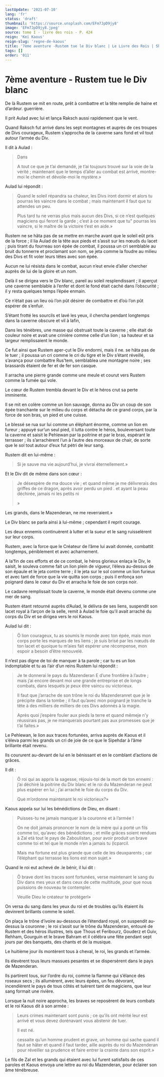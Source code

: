 ```yaml
---
lastUpdate: '2021-07-10'
lang: 'fr'
status: 'draft'
thumbnail: 'https://source.unsplash.com/EFm7JpD9jy8'
image: 'EFm7JpD9jy8.jpeg'
source: tome I - livre des rois - P. 424
reign: 'Keï Kaous'
reign-slug: 'regne-de-kaous'
title: '7ème aventure -Rustem tue le Div blanc | Le Livre des Rois | Shâhnâmeh'
tags: []
order: '011'
---
```


<!-- LTeX: language=fr -->

# 7ème aventure - Rustem tue le Div blanc

De là Rustem se mit en route, prêt à combattre et la tête remplie de haine et d’ardeur. guerrière.

Il prit Aulad avec lui et lança Raksch aussi rapidement que le vent.

Quand Raksch fut arrivé dans les sept montagnes et auprès de ces troupes de Divs courageux, Rustem s’approcha de la caverne sans fond et vil tout autour l’armée du Div.

Il dit à Aulad :

> Dans 
>
> A tout ce que je t’ai demandé, je t’ai toujours trouvé sur la voie de la vérité ; maintenant que le temps d’aller au combat est arrivé, montre-moi le chemin et dévoile-moi le mystère.»

Aulad lui répondit :

> Quand le soleil répandra sa chaleur, les Divs iront dormir et alors tu pourras les vaincre dans le combat ; mais maintenant il faut que tu attendes un peu.
>
> Plus tard tu ne verras plus mais aucun des Divs, si ce n’est quelques magiciens qui feront la garde ; c’est à ce moment que tu" pourras les vaincre, si le maître de la victoire t’est en aide.»

Rustem ne se hâta pas de se mettre en marche avant que le soleil eût pris de la force ; il lia Aulad de la tête aux pieds et s’assit sur les nœuds du lacet ; puis tirant du fourreau son épée de combat, il poussa un cri semblable au bruit du tonnerre et proclamant son nom, se jeta comme la foudre au milieu des Divs et fit voler leurs têtes avec son épée.

Aucun ne lui résista dans le combat, aucun n’eut envie d’aller chercher auprès de lui de la gloire et un nom.

Delà il se dirigea vers le Div blanc, pareil au soleil resplendissant ; il aperçut une caverne semblable à l’enfer et dont le fond était caché dans l’obscurité ; il y resta quelques temps l’épée enmain.

Ce n’était pas un lieu où l’on pût désirer de combattre et d’où l’on pût espérer de s’enfuir.

S’étant frotté les sourcils et lavé les yeux, il chercha pendant longtemps dans la caverne obscure et vil à lafin,

Dans les ténèbres, une masse qui obstruait toute la caverne ; elle était de couleur noire et avait une crinière comme celle d’un lion ; sa hauteur et sa largeur remplissaient le monde.

Ce fut ainsi que Rustem aper-çut le Div endormi, mais il ne. se hâta pas de le tuer ; il poussa un cri comme le cri du tigre et le Div s’étant réveillé, s’avança pour combattre Rus’tem, semblablea une montagne noire ; ses brassards étaient de fer et de fer son casque.

Il arracha une pierre grande comme une meule et courut vers Rustem comme la fumée qui vole.

Le cœur de Rustem trembla devant le Div et le héros crut sa perte imminente.

Il se mit en colère comme un lion sauvage, donna au Div un coup de son épée tranchante sur le milieu du corps et détacha de ce grand corps, par la force de son bras, un pied et une cuisse.

Le blessé se rua sur lui comme un éléphant énorme, comme un lion en fureur ; appuyé sur’un seul pied, il lutta contre le héros, bouleversant toute la caverne et saisit le Pehlewan par la poitrine et par le bras, espérant le terrasser ; ils s’arrachèrent l’un à l’autre des morceaux de chair, de sorte que le sol tout autour d’eux fut pétri de leur sang.

Rustem dit en lui-même :

> Si je sauve ma vie aujourd’hui, je vivrai éternellement.»

Et le Div dit de même dans son cœur :

> Je désespère de ma douce vie ; et quand même je me délivrerais des griffes de ce dragon, après avoir perdu un pied .
et ayant la peau déchirée, jamais ni les petits ni
>
> »

Les grands, dans le Mazenderan, ne me reverraient.»

Le Div blanc se parla ainsi à lui-même ; cependant il reprit courage.

Les deux ennemis continuèrent à lutter et la sueur et le sang ruisselèrent sur leur corps.

Rustem, avec la force que le Créateur de l’âme lui avait donnée, combattit longtemps, péniblement et avec acharnement.

A la’fin de ces efforts et de ce combat, le héros glorieux enlaça le Div, le saisit, le souleva comme fait un lion plein de vigueur, l’éleva au-dessus de son épaule et le jeta contre terre ; il le jeta sur le sol comme un lion furieux et avec tant de force que la vie quitta son corps ; puis il enfonça son poignard dans le cœur du Div et arracha le foie de son corps noir.

Le cadavre remplissait toute la caverne, le monde était devenu comme une mer de sang.

Rustem étant retourné auprès d’Aulad, le délivra de ses liens, suspendit son lacet royal à l’arçon de la selle, remit à Aulad le foie qu’il avait arraché du corps du Div et se dirigea vers le roi Kaous.

Aulad lui dit :

> Ô lion courageux, tu as soumis le monde avec ton épée, mais mon corps porte les marques de tes liens ; je suis brisé par les nœuds de ton lacet et quoique tu m’aies fait espérer une récompense, mon espoir a besoin d’être renouvelé.

Il n’est pas digne de toi de manquer à ta parole ; car tu es un lion indomptable et tu as l’air d’un reins Rustem lui répondit :

> Je te donnerai le pays du Mazenderan E d’une frontière à l’autre ; mais j’ai encore devant moi une grande entreprise et de longs combats, dans lesquels je peux être vaincu ou victorieux.
>
> Il faut que j’arrache de son trône le roi du Mazenderanret que je le précipite dans la tombe ; il faut qu’avec mon poignard je tranche la tête à des milliers de milliers de ces Divs adonnés à la magie.
>
> Après quoi j’espère fouler aux pieds la terre et quand mêmeje n’y réussirais pas, je ne manquerais pourtant pas aux promesses que je t’ai faites.»

Le Pehlewan, le lion aux traces fortunées, arriva auprès de Kaous et il s’éleva parmi les grands un cri de joie de ce que le Sipehdar à l’âme brillante était revenu.

Ils coururent au-devant de lui en le bénissant et en le comblant d’actions de grâces.

Il dit :

> Ô roi qui as appris la sagesse, réjouis-toi de la mort de ton ennemi : j’ai déchiré la poitrine du Div blanc et le roi du Mazenderan ne peut plus espérer en lui ; j’ai arraché le foie du corps du Div.
>
> Que m’ordonne maintenant le roi victorieux?»

Kaous appela sur lui les bénédictions de Dieu, en disant :

> Puisses-tu ne jamais manquer à la couronne et à l’armée !
>
> On ne doit jamais prononcer le nom de la mère qui a porté un fils comme toi, qu’avec des bénédictions ; et mille grâces soient rendues à Zal età tout le pays de Zaboulistan, pour avoir produit un brave comme toi et tel que le monde n’en a jamais tu (lcparcil.
>
> Mais ma fortune est plus grande que celle de les deuxparents ; car l’éléphant qui terrasse les lions est mon sujet.»

Quand le roi eut achevé de .le bénir, il lui dit :

> Ô brave dont les traces sont fortunées, verse maintenant le sang du Div dans mes yeux et dans ceux de cette multitude, pour que nous puissions de nouveau te contempler.
>
> Veuille Dieu le créateur te protégerl»

On versa du sang dans les yeux du roi et de troubles qu’ils étaient ils devinrent brillants comme le soleil.

On plaça le trône d’ivoire au-dessous de l’étendard royal, on suspendit au-dessus la couronne ; le roi s’assit sur le trône du Mazenderan, entouré de Rustem et des héros illustres, tels que Thous et Feribourz, Gouderz et Guiv, Rehham, Gourguin et le brave Bahram et il célébra une fête pendant sept jours par des banquets, des chants et de la musique.

Le huitième jour ils montèrent tous à cheval, le roi, les grands et l’armée.

Ils élevèrent tous leurs massues pesantes et se dispersèrent dans le pays de Mazenderan.

Ils partirent tous, sur l’ordre du roi, comme la flamme qui s’élance des roseaux secs ; ils allumèrent, avec leurs épées, un feu dévorant, incendièrent le pays de tous côtés et tuèrent tant de magiciens, que leur sang formait une rivière.

Lorsque la nuit noire approcha, les braves se reposèrent de leurs combats et le roi Kaous dit à son armée :

> Leurs crimes maintenant sont punis ; ce qu’ils ont mérité leur est arrivé et vous devez dorénavant vous abstenir de tuer.
>
> Il est né.
>
> cessaite qu’un homme prudent et grave, un homme qui sache quand il faut se hâter et quand il faut tarder, aille auprès du roi du Mazenderan pour réveiller sa prudence et faire entrer la crainte dans son esprit.»

Le fils de Zal et les grands qui étaient avec lui furent satisfaits de ces paroles et Kaous envoya une lettre au roi du Mazenderan, pour éclairer son âme ténébreuse.
